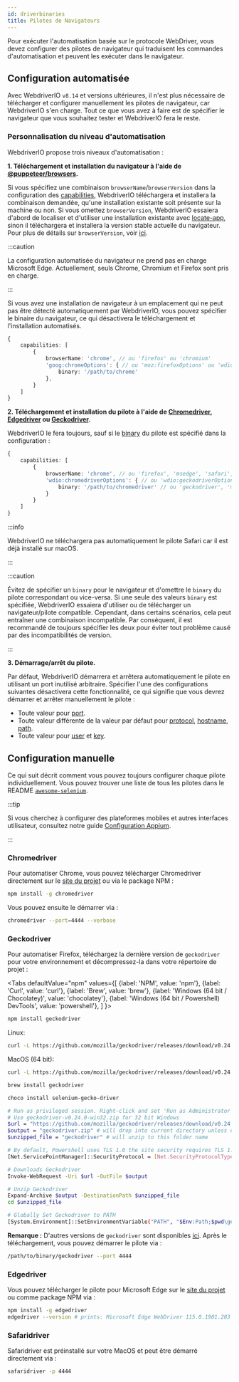 ```yaml
---
id: driverbinaries
title: Pilotes de Navigateurs
---
```


Pour exécuter l'automatisation basée sur le protocole WebDriver, vous devez configurer des pilotes de navigateur qui traduisent les commandes d'automatisation et peuvent les exécuter dans le navigateur.

## Configuration automatisée

Avec WebdriverIO `v8.14` et versions ultérieures, il n'est plus nécessaire de télécharger et configurer manuellement les pilotes de navigateur, car WebdriverIO s'en charge. Tout ce que vous avez à faire est de spécifier le navigateur que vous souhaitez tester et WebdriverIO fera le reste.

### Personnalisation du niveau d'automatisation

WebdriverIO propose trois niveaux d'automatisation :

**1. Téléchargement et installation du navigateur à l'aide de [@puppeteer/browsers](https://www.npmjs.com/package/@puppeteer/browsers).**

Si vous spécifiez une combinaison `browserName`/`browserVersion` dans la configuration des [capabilities](configuration#capabilities-1), WebdriverIO téléchargera et installera la combinaison demandée, qu'une installation existante soit présente sur la machine ou non. Si vous omettez `browserVersion`, WebdriverIO essaiera d'abord de localiser et d'utiliser une installation existante avec [locate-app](https://www.npmjs.com/package/locate-app), sinon il téléchargera et installera la version stable actuelle du navigateur. Pour plus de détails sur `browserVersion`, voir [ici](capabilities#automate-different-browser-channels).

:::caution

La configuration automatisée du navigateur ne prend pas en charge Microsoft Edge. Actuellement, seuls Chrome, Chromium et Firefox sont pris en charge.

:::

Si vous avez une installation de navigateur à un emplacement qui ne peut pas être détecté automatiquement par WebdriverIO, vous pouvez spécifier le binaire du navigateur, ce qui désactivera le téléchargement et l'installation automatisés.

```ts
{
    capabilities: [
        {
            browserName: 'chrome', // ou 'firefox' ou 'chromium'
            'goog:chromeOptions': { // ou 'moz:firefoxOptions' ou 'wdio:chromedriverOptions'
                binary: '/path/to/chrome'
            },
        }
    ]
}
```

**2. Téléchargement et installation du pilote à l'aide de [Chromedriver](https://www.npmjs.com/package/chromedriver), [Edgedriver](https://www.npmjs.com/package/edgedriver) ou [Geckodriver](https://www.npmjs.com/package/geckodriver).**

WebdriverIO le fera toujours, sauf si le [binary](capabilities#binary) du pilote est spécifié dans la configuration :

```ts
{
    capabilities: [
        {
            browserName: 'chrome', // ou 'firefox', 'msedge', 'safari', 'chromium'
            'wdio:chromedriverOptions': { // ou 'wdio:geckodriverOptions', 'wdio:edgedriverOptions'
                binary: '/path/to/chromedriver' // ou 'geckodriver', 'msedgedriver'
            }
        }
    ]
}
```

:::info

WebdriverIO ne téléchargera pas automatiquement le pilote Safari car il est déjà installé sur macOS.

:::

:::caution

Évitez de spécifier un `binary` pour le navigateur et d'omettre le `binary` du pilote correspondant ou vice-versa. Si une seule des valeurs `binary` est spécifiée, WebdriverIO essaiera d'utiliser ou de télécharger un navigateur/pilote compatible. Cependant, dans certains scénarios, cela peut entraîner une combinaison incompatible. Par conséquent, il est recommandé de toujours spécifier les deux pour éviter tout problème causé par des incompatibilités de version.

:::

**3. Démarrage/arrêt du pilote.**

Par défaut, WebdriverIO démarrera et arrêtera automatiquement le pilote en utilisant un port inutilisé arbitraire. Spécifier l'une des configurations suivantes désactivera cette fonctionnalité, ce qui signifie que vous devrez démarrer et arrêter manuellement le pilote :

- Toute valeur pour [port](configuration#port).
- Toute valeur différente de la valeur par défaut pour [protocol](configuration#protocol), [hostname](configuration#hostname), [path](configuration#path).
- Toute valeur pour [user](configuration#user) et [key](configuration#key).

## Configuration manuelle

Ce qui suit décrit comment vous pouvez toujours configurer chaque pilote individuellement. Vous pouvez trouver une liste de tous les pilotes dans le README [`awesome-selenium`](https://github.com/christian-bromann/awesome-selenium#driver).

:::tip

Si vous cherchez à configurer des plateformes mobiles et autres interfaces utilisateur, consultez notre guide [Configuration Appium](appium).

:::

### Chromedriver

Pour automatiser Chrome, vous pouvez télécharger Chromedriver directement sur le [site du projet](http://chromedriver.chromium.org/downloads) ou via le package NPM :

```bash npm2yarn
npm install -g chromedriver
```

Vous pouvez ensuite le démarrer via :

```sh
chromedriver --port=4444 --verbose
```

### Geckodriver

Pour automatiser Firefox, téléchargez la dernière version de `geckodriver` pour votre environnement et décompressez-la dans votre répertoire de projet :

<Tabs
  defaultValue="npm"
  values={[
    {label: 'NPM', value: 'npm'},
    {label: 'Curl', value: 'curl'},
    {label: 'Brew', value: 'brew'},
    {label: 'Windows (64 bit / Chocolatey)', value: 'chocolatey'},
    {label: 'Windows (64 bit / Powershell) DevTools', value: 'powershell'},
  ]
}>
<TabItem value="npm">

```bash npm2yarn
npm install geckodriver
```

</TabItem>
<TabItem value="curl">

Linux:

```sh
curl -L https://github.com/mozilla/geckodriver/releases/download/v0.24.0/geckodriver-v0.24.0-linux64.tar.gz | tar xz
```

MacOS (64 bit):

```sh
curl -L https://github.com/mozilla/geckodriver/releases/download/v0.24.0/geckodriver-v0.24.0-macos.tar.gz | tar xz
```

</TabItem>
<TabItem value="brew">

```sh
brew install geckodriver
```

</TabItem>
<TabItem value="chocolatey">

```sh
choco install selenium-gecko-driver
```

</TabItem>
<TabItem value="powershell">

```sh
# Run as privileged session. Right-click and set 'Run as Administrator'
# Use geckodriver-v0.24.0-win32.zip for 32 bit Windows
$url = "https://github.com/mozilla/geckodriver/releases/download/v0.24.0/geckodriver-v0.24.0-win64.zip"
$output = "geckodriver.zip" # will drop into current directory unless defined otherwise
$unzipped_file = "geckodriver" # will unzip to this folder name

# By default, Powershell uses TLS 1.0 the site security requires TLS 1.2
[Net.ServicePointManager]::SecurityProtocol = [Net.SecurityProtocolType]::Tls12

# Downloads Geckodriver
Invoke-WebRequest -Uri $url -OutFile $output

# Unzip Geckodriver
Expand-Archive $output -DestinationPath $unzipped_file
cd $unzipped_file

# Globally Set Geckodriver to PATH
[System.Environment]::SetEnvironmentVariable("PATH", "$Env:Path;$pwd\geckodriver.exe", [System.EnvironmentVariableTarget]::Machine)
```

</TabItem>
</Tabs>

**Remarque :** D'autres versions de `geckodriver` sont disponibles [ici](https://github.com/mozilla/geckodriver/releases). Après le téléchargement, vous pouvez démarrer le pilote via :

```sh
/path/to/binary/geckodriver --port 4444
```

### Edgedriver

Vous pouvez télécharger le pilote pour Microsoft Edge sur le [site du projet](https://developer.microsoft.com/en-us/microsoft-edge/tools/webdriver/) ou comme package NPM via :

```sh
npm install -g edgedriver
edgedriver --version # prints: Microsoft Edge WebDriver 115.0.1901.203 (a5a2b1779bcfe71f081bc9104cca968d420a89ac)
```

### Safaridriver

Safaridriver est préinstallé sur votre MacOS et peut être démarré directement via :

```sh
safaridriver -p 4444
```